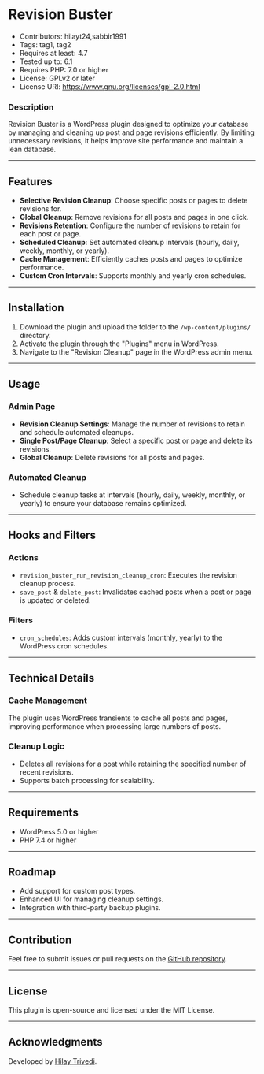 # Revision Buster

- Contributors: hilayt24,sabbir1991
- Tags: tag1, tag2
- Requires at least: 4.7
- Tested up to: 6.1
- Requires PHP: 7.0 or higher
- License: GPLv2 or later
- License URI: https://www.gnu.org/licenses/gpl-2.0.html


### Description

Revision Buster is a WordPress plugin designed to optimize your database by managing and cleaning up post and page revisions efficiently. By limiting unnecessary revisions, it helps improve site performance and maintain a lean database.

---

## Features

- **Selective Revision Cleanup**: Choose specific posts or pages to delete revisions for.
- **Global Cleanup**: Remove revisions for all posts and pages in one click.
- **Revisions Retention**: Configure the number of revisions to retain for each post or page.
- **Scheduled Cleanup**: Set automated cleanup intervals (hourly, daily, weekly, monthly, or yearly).
- **Cache Management**: Efficiently caches posts and pages to optimize performance.
- **Custom Cron Intervals**: Supports monthly and yearly cron schedules.

---

## Installation

1. Download the plugin and upload the folder to the `/wp-content/plugins/` directory.
2. Activate the plugin through the "Plugins" menu in WordPress.
3. Navigate to the "Revision Cleanup" page in the WordPress admin menu.

---

## Usage

### Admin Page
- **Revision Cleanup Settings**: Manage the number of revisions to retain and schedule automated cleanups.
- **Single Post/Page Cleanup**: Select a specific post or page and delete its revisions.
- **Global Cleanup**: Delete revisions for all posts and pages.

### Automated Cleanup
- Schedule cleanup tasks at intervals (hourly, daily, weekly, monthly, or yearly) to ensure your database remains optimized.

---

## Hooks and Filters

### Actions
- `revision_buster_run_revision_cleanup_cron`: Executes the revision cleanup process.
- `save_post` & `delete_post`: Invalidates cached posts when a post or page is updated or deleted.

### Filters
- `cron_schedules`: Adds custom intervals (monthly, yearly) to the WordPress cron schedules.

---

## Technical Details

### Cache Management
The plugin uses WordPress transients to cache all posts and pages, improving performance when processing large numbers of posts.

### Cleanup Logic
- Deletes all revisions for a post while retaining the specified number of recent revisions.
- Supports batch processing for scalability.

---

## Requirements

- WordPress 5.0 or higher
- PHP 7.4 or higher

---

## Roadmap

- Add support for custom post types.
- Enhanced UI for managing cleanup settings.
- Integration with third-party backup plugins.

---

## Contribution

Feel free to submit issues or pull requests on the [GitHub repository](https://github.com/HILAYTRIVEDI/revision-buster).

---

## License

This plugin is open-source and licensed under the MIT License.

---

## Acknowledgments

Developed by [Hilay Trivedi](https://github.com/HILAYTRIVEDI).
